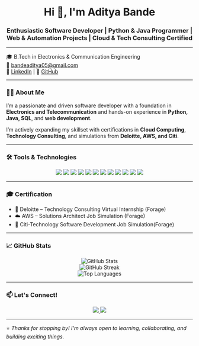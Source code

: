 <h1 align="center">Hi 👋, I'm Aditya Bande</h1>
<h3 align="center">Enthusiastic Software Developer | Python & Java Programmer | Web & Automation Projects | Cloud & Tech Consulting Certified</h3>

---

🎓 B.Tech in Electronics & Communication Engineering   
📧 bandeaditya05@gmail.com  
🔗 [LinkedIn](https://www.linkedin.com/in/adityabande25) | 🔗 [GitHub](https://github.com/adityabande25)

---

### 👨‍💻 About Me

I’m a passionate and driven software developer with a foundation in **Electronics and Telecommunication** and hands-on experience in **Python, Java, SQL**, and **web development**.

I’m actively expanding my skillset with certifications in **Cloud Computing**, **Technology Consulting**, and simulations from **Deloitte, AWS, and Citi**.

---

### 🛠️ Tools & Technologies

<p align="center">
  <img src="https://img.shields.io/badge/Python-3776AB?style=for-the-badge&logo=python&logoColor=white" />
  <img src="https://img.shields.io/badge/Java-ED8B00?style=for-the-badge&logo=java&logoColor=white" />
  <img src="https://img.shields.io/badge/C/C++-00599C?style=for-the-badge&logo=c&logoColor=white" />
  <img src="https://img.shields.io/badge/SQL-003B57?style=for-the-badge&logo=mysql&logoColor=white" />
  <img src="https://img.shields.io/badge/HTML5-E34F26?style=for-the-badge&logo=html5&logoColor=white" />
  <img src="https://img.shields.io/badge/CSS3-1572B6?style=for-the-badge&logo=css3&logoColor=white" />
  <img src="https://img.shields.io/badge/JavaScript-F7DF1E?style=for-the-badge&logo=javascript&logoColor=black" />
  <img src="https://img.shields.io/badge/XAMPP-FB7A24?style=for-the-badge&logo=xampp&logoColor=white" />
  <img src="https://img.shields.io/badge/MySQL-00000F?style=for-the-badge&logo=mysql&logoColor=white" />
  <img src="https://img.shields.io/badge/Android%20Studio-3DDC84?style=for-the-badge&logo=android-studio&logoColor=white" />
  <img src="https://img.shields.io/badge/VS%20Code-007ACC?style=for-the-badge&logo=visual-studio-code&logoColor=white" />
 
  <img src="https://img.shields.io/badge/GitHub-181717?style=for-the-badge&logo=github&logoColor=white" />
</p>

---

### 🎓 Certification

- 💼 Deloitte – Technology Consulting Virtual Internship (Forage)  
- ☁️ AWS – Solutions Architect Job Simulation (Forage)
- 🧩 Citi-Technology Software Development Job Simulation(Forage)


---

### 📈 GitHub Stats 

<p align="center">

  <!-- GitHub Profile Stats -->
  <img src="https://github-readme-stats.vercel.app/api?username=adityabande25&show_icons=true&theme=tokyonight&cache_seconds=1800" alt="GitHub Stats" />

  <br/>

  <!-- GitHub Streak Stats (Stable Mirror) -->
  <img src="https://github-readme-streak-stats.herokuapp.com?user=adityabande25&theme=tokyonight&date_format=M%20j%5B%2C%20Y%5D&hide_border=true" alt="GitHub Streak" />

  <br/>

  <!-- Top Languages -->
  <img src="https://github-readme-stats.vercel.app/api/top-langs/?username=adityabande25&layout=compact&theme=tokyonight&cache_seconds=1800" alt="Top Languages" />

</p>



---

### 📫 Let's Connect!

<p align="center">
  <a href="https://www.linkedin.com/in/adityabande25">
    <img src="https://img.shields.io/badge/LinkedIn-blue?style=for-the-badge&logo=linkedin" />
  </a>
  <a href="mailto:bandeaditya05@gmail.com">
    <img src="https://img.shields.io/badge/Gmail-red?style=for-the-badge&logo=gmail&logoColor=white" />
  </a>
</p>

---

⭐ *Thanks for stopping by! I'm always open to learning, collaborating, and building exciting things.*
